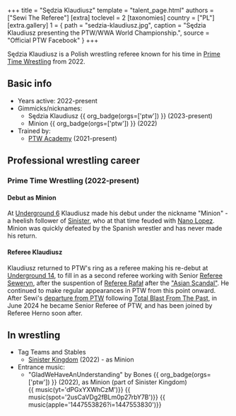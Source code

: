 +++
title = "Sędzia Klaudiusz"
template = "talent_page.html"
authors = ["Sewi The Referee"]
[extra]
toclevel = 2
[taxonomies]
country = ["PL"]
[extra.gallery]
1 = { path = "sedzia-klaudiusz.jpg", caption = "Sędzia Klaudiusz presenting the PTW/WWA World Championship.", source = "Official PTW Facebook" }
+++

Sędzia Klaudiusz is a Polish wrestling referee known for his time in [Prime Time Wrestling](@/o/ptw.md) from 2022.

## Basic info

* Years active: 2022-present
* Gimmicks/nicknames:
  - Sędzia Klaudiusz {{ org_badge(orgs=['ptw']) }} (2023-present)
  - Minion {{ org_badge(orgs=['ptw']) }} (2022)
* Trained by:
  - [PTW Academy](@/o/ptw-academy.md) (2021-present)
 
## Professional wrestling career

### Prime Time Wrestling (2022-present)

#### Debut as Minion

At [Underground 6](@/e/ptw/2022-06-26-ptw-underground-6.md) Klaudiusz made his debut under the nickname "Minion" - a heelish follower of [Sinister](@/w/sinister.md), who at that time feuded with [Nano Lopez](@/w/nano-lopez.md). Minion was quickly defeated by the Spanish wrestler and has never made his return.

#### Referee Klaudiusz

Klaudiusz returned to PTW's ring as a referee making his re-debut at [Underground 14](@/e/ptw/2023-04-23-ptw-underground-14.md), to fill in as a second referee working with Senior [Referee Seweryn](@/w/sedzia-seweryn.md), after the suspention of [Referee Rafał](@/w/alex-brave.md) after the ["Asian Scandal"](@/a/ptw-awards-2022.md). He continued to make regular appearances in PTW from this point onward. After Sewi's [departure from PTW](@/a/ptw-exits.md) following [Total Blast From The Past](@/e/ptw/2024-05-11-ptw-6.md), in June 2024 he became Senior Referee of PTW, and has been joined by Referee Herno soon after.

## In wrestling

* Tag Teams and Stables
  - [Sinister Kingdom](@/tt/sinister-kingdom.md) (2022) - as Minion
* Entrance music:
  - "GladWeHaveAnUnderstanding" by Bones
    {{ org_badge(orgs=['ptw']) }} (2022), as Minion (part of Sinister Kingdom) <br>
    {{ music(yt='dPGxYXWhCzM')}}
    {{ music(spot='2usCaVDg2fBLm0p27rbY7B')}}
    {{ music(apple='1447553826?i=1447553830')}}
